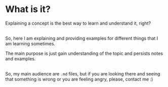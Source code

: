 # What is it?

Explaining a concept is the best way to learn and understand it, right?

<br />So, here I am explaining and providing examples for different things that I am learning sometimes.

The main purpose is just gain understanding of the topic and persists notes and examples.

<br />So, my main audience are `.md` files, but if you are looking there and seeing that something is wrong or you are feeling angry, please, contact me :)
